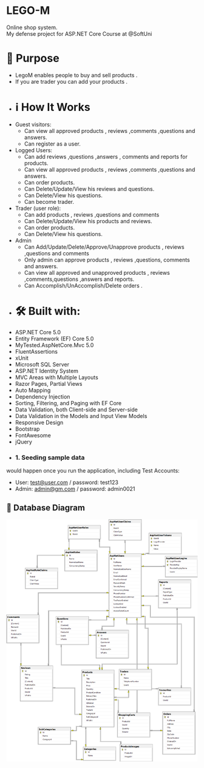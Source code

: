 # LEGO-M
Online shop system.
<br/>
My defense project for ASP.NET Core Course at @SoftUni

# 🎯 Purpose
- LegoM enables people to buy and sell products .
- If you are trader you can add your products .
- # :information_source: How It Works
 - Guest visitors:
   - Can view all approved products , reviews ,comments ,questions and answers.
   - Can register as a user.
 - Logged Users:
   - Can add reviews ,questions ,answers , comments and reports for products.
   - Can view all approved products , reviews ,comments ,questions and answers.
   - Can order products.
   - Can Delete/Update/View his reviews and questions.
   - Can Delete/View his questions.
   - Can become trader.
 - Trader (user role):
   - Can add products , reviews ,questions and comments
   - Can Delete/Update/View his products  and reviews.
   - Can order products.
   - Can Delete/View his questions.
 - Admin
   - Can Add/Update/Delete/Approve/Unapprove products , reviews ,questions and comments
   - Only admin can approve products , reviews ,questions, comments and answers.
   - Can view all approved and unapproved products , reviews ,comments,questions ,answers and reports.
   - Can Accomplish/UnAccomplish/Delete orders .
- # 🛠 Built with:
- ASP.NET Core 5.0
- Entity Framework (EF) Core 5.0
- MyTested.AspNetCore.Mvc 5.0
- FluentAssertions
- xUnit
- Microsoft SQL Server 
- ASP.NET Identity System
- MVC Areas with Multiple Layouts
- Razor Pages, Partial Views
- Auto Мapping
- Dependency Injection
- Sorting, Filtering, and Paging with EF Core
- Data Validation, both Client-side and Server-side
- Data Validation in the Models and Input View Models
- Responsive Design
- Bootstrap
- FontAwesome
- jQuery
- ### 1. Seeding sample data
would happen once you run the application, including Test Accounts:
  - User: test@user.com / password: test123
  - Admin: admin@gm.com / password: admin0021
  ## :wrench: Database Diagram
<kbd><img src="https://github.com/meco00/LEGO-M/blob/master/AppScreenshots/Database.png" /></kbd>
<br/><br/>

